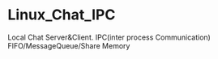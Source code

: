 Linux_Chat_IPC
==============

Local Chat Server&amp;Client. IPC(inter process Communication)  FIFO/MessageQueue/Share Memory
